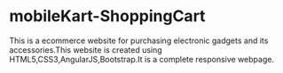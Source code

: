 # mobileKart-ShoppingCart
This is a ecommerce website for purchasing electronic gadgets and its accessories.This website is created using HTML5,CSS3,AngularJS,Bootstrap.It is a complete responsive webpage.
